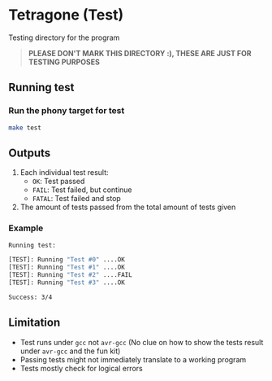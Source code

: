 # Tetragone (Test)

Testing directory for the program
> **PLEASE DON'T MARK THIS DIRECTORY :), THESE ARE JUST FOR TESTING PURPOSES**

## Running test

### Run the phony target for test
```sh
make test
```

## Outputs

1. Each individual test result:
    - `OK`: Test passed
    - `FAIL`: Test failed, but continue
    - `FATAL`: Test failed and stop
2. The amount of tests passed from the total amount of tests given

### Example

```sh
Running test:

[TEST]: Running "Test #0" ....OK
[TEST]: Running "Test #1" ....OK
[TEST]: Running "Test #2" ....FAIL
[TEST]: Running "Test #3" ....OK

Success: 3/4
```

## Limitation

- Test runs under `gcc` not `avr-gcc` (No clue on how to show the tests result under `avr-gcc` and the fun kit)
- Passing tests might not immediately translate to a working program
- Tests mostly check for logical errors 
